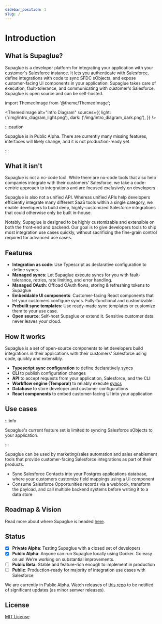 ```yaml
---
sidebar_position: 1
slug: /
---
```


# Introduction

## What is Supaglue?

Supaglue is a developer platform for integrating your application with your customer's Salesforce instance. It lets you authenticate with Salesforce, define integrations with code to sync SFDC sObjects, and expose customer-facing UI components in your application. Supaglue takes care of execution, fault-tolerance, and communicating with customer's Salesforce. Supaglue is open source and can be self-hosted.

import ThemedImage from '@theme/ThemedImage';

<ThemedImage
alt="Intro Diagram"
sources={{
    light: ('/img/intro_diagram_light.png'),
    dark: ('/img/intro_diagram_dark.png'),
  }}
/>

:::caution

Supaglue is in Public Alpha. There are currently many missing features, interfaces will likely change, and it is not production-ready yet.

:::

## What it isn't

Supaglue is not a no-code tool. While there are no-code tools that also help companies integrate with their customers' Salesforce, we take a code-centric approach to integrations and are focused exclusively on developers.

Supaglue is also not a unified API. Whereas unified APIs help developers efficiently integrate many different SaaS tools within a single category, we enable developers to build deep, highly-customized Salesforce integrations that could otherwise only be built in-house.

Notably, Supaglue is designed to be highly customizable and extensible on both the front-end and backend. Our goal is to give developers tools to ship most integration use cases quickly, without sacrificing the fine-grain control required for advanced use cases.

## Features

- **Integration as code**: Use Typescript as declarative configuration to define syncs.
- **Managed syncs**: Let Supaglue execute syncs for you with fault-tolerance, retries, rate limiting, and error handling.
- **Managed OAuth**: Offload OAuth flows, storing & refreshing tokens to Supaglue
- **Embeddable UI components**: Customer-facing React components that let your customers configure syncs. Fully-functional and customizable.
- **Prebuilt sync templates**: Use ready-made sync templates or customize them to your use case.
- **Open source**: Self-host Supaglue or extend it. Sensitive customer data never leaves your cloud.

## How it works

Supaglue is a set of open-source components to let developers build integrations in their applications with their customers' Salesforce using code, quickly and extensibly.

- **Typescript sync configuration** to define declaratively [syncs](/concepts#sync)
- **CLI** to publish configuration changes
- **API** to accept requests from your application, Salesforce, and the CLI
- **Workflow engine (Temporal)** to reliably execute [syncs](/concepts#sync)
- **Database** to store developer and customer configurations
- **React components** to embed customer-facing UI into your application

## Use cases

:::info

Supaglue's current feature set is limited to syncing Salesforce sObjects to your application.

:::

Supaglue can be used by marketing/sales automation and sales enablement tools that provide customer-facing Salesforce integrations as part of their products.

- Sync Salesforce Contacts into your Postgres applications database, where your customers customize field mappings using a UI component
- Consume Salesforce Opportunities records via a webhook, transform the payload, and call multiple backend systems before writing it to a data store

## Roadmap & Vision

Read more about where Supaglue is headed [here](/roadmap).

## Status

- [x] **Private Alpha**: Testing Supaglue with a closed set of developers
- [x] **Public Alpha**: Anyone can run Supaglue locally using Docker. Go easy on us! We're working on substantial improvements.
- [ ] **Public Beta**: Stable and feature-rich enough to implement in production
- [ ] **Public**: Production-ready for majority of integration use cases with Salesforce

We are currently in Public Alpha. Watch releases of [this repo](https://github.com/supaglue-labs/supaglue) to be notified of significant updates (as minor semver releases).

## License

[MIT License](https://github.com/supaglue-labs/supaglue/blob/v0.1.0/LICENSE).

